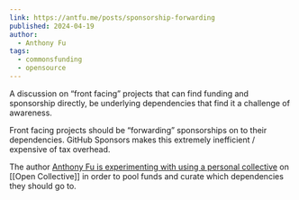 ```yaml
---
link: https://antfu.me/posts/sponsorship-forwarding
published: 2024-04-19
author:
  - Anthony Fu
tags:
  - commonsfunding
  - opensource
---
```

A discussion on “front facing” projects that can find funding and sponsorship directly, be underlying dependencies that find it a challenge of awareness. 

Front facing projects should be “forwarding” sponsorships on to their dependencies. GitHub Sponsors makes this extremely inefficient / expensive of tax overhead.

The author [Anthony Fu is experimenting with using a personal collective](https://opencollective.com/antfu) on [[Open Collective]] in order to pool funds and curate which dependencies they should go to. 